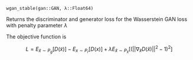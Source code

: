 ```
wgan_stable(gan::GAN, λ::Float64)
```

Returns the discriminator and generator loss for the Wasserstein GAN loss with penalty parameter $\lambda$

The objective function is 

$$
L = E_{\tilde x\sim P_g} [D(\tilde x)] - E_{x\sim P_r} [D(x)] + \lambda E_{\hat x\sim P_{\hat x}}[(||\nabla_{\hat x}D(\hat x)||^2-1)^2]
$$
